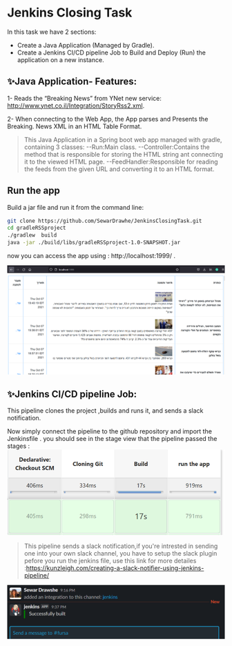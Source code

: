 # Jenkins Closing Task
In this task we have 2 sections:
-  Create a Java Application (Managed by Gradle).
-  Create a Jenkins CI/CD pipeline Job to Build and Deploy (Run) the application on a new instance.


## ✨Java Application- Features:
1-  Reads the “Breaking News” from YNet new service:
http://www.ynet.co.il/Integration/StoryRss2.xml.

2-  When connecting to the Web App, the App parses and Presents the Breaking.
News XML in an HTML Table Format.

>This Java Application in a Spring boot web app managed with gradle,
containing 3 classes:
--Run:Main class.
--Controller:Contains the method that is responsible for storing the HTML string ant connecting it to the viewed HTML page.
--FeedHandler:Responsible for reading the feeds from the given URL and converting it to an HTML format.

## Run the app
Build a jar file and run it from the command line:

```sh
git clone https://github.com/SewarDrawhe/JenkinsClosingTask.git
cd gradleRSSproject
./gradlew  build
java -jar ./build/libs/gradleRSSproject-1.0-SNAPSHOT.jar
```
now you can access the app using : http://localhost:1999/  .

![Screenshot](RSS.png)

## ✨Jenkins CI/CD pipeline Job:
 This pipeline clones the project ,builds and runs it, and sends a slack notification.



Now simply connect the pipeline to the github repository and import the Jenkinsfile . 
you should see in the stage view that the pipeline passed the stages :
![Screenshot](jenkinsStageview.png)


> This pipeline sends a slack notification,if you're intrested in sending one into your own slack channel, you have to setup the slack plugin pefore you run the jenkins file,
use this link for more detailes :https://kunzleigh.com/creating-a-slack-notifier-using-jenkins-pipeline/

![Screenshot](slackNoti.png)


